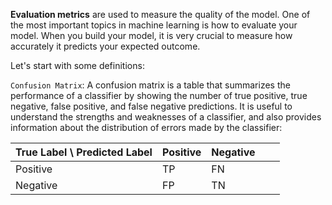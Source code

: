 **Evaluation metrics** are used to measure the quality of the model. One of the most important topics in machine learning is how to evaluate your model. When you build your model, it is very crucial to measure how accurately it predicts your expected outcome.

Let's start with some definitions:

`Confusion Matrix`: A confusion matrix is a table that summarizes the performance of a classifier by showing the number of true positive, true negative, false positive, and false negative predictions. It is useful to understand the strengths and weaknesses of a classifier, and also provides information about the distribution of errors made by the classifier:

| True Label \ Predicted Label | Positive | Negative |     |     |
| ---------------------------- | -------- | -------- | --- | --- |
| Positive                     | TP       | FN       |     |     |
| Negative                     | FP       | TN       |     |     |
